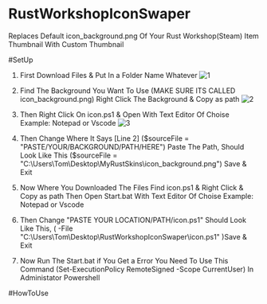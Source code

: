 # RustWorkshopIconSwaper

Replaces Default icon_background.png Of Your Rust Workshop(Steam) Item Thumbnail With Custom Thumbnail

#SetUp

1. First Download Files & Put In a Folder Name Whatever 
![1](https://github.com/user-attachments/assets/4161e3c7-5033-4044-bb98-66437fa2c980)

3. Find The Background You Want To Use (MAKE SURE ITS CALLED icon_background.png) Right Click The Background & Copy as path
![2](https://github.com/user-attachments/assets/b37669b0-88d7-45f0-ac7e-14fb8cabff8d)

4. Then Right Click On icon.ps1 & Open With Text Editor Of Choise Example: Notepad or Vscode
![3](https://github.com/user-attachments/assets/fd4eea39-e805-4af6-a58b-fbbc63d60fe4)

5. Then Change Where It Says [Line 2] ($sourceFile = "PASTE/YOUR/BACKGROUND/PATH/HERE") Paste The Path, Should Look Like This ($sourceFile = "C:\Users\Tom\Desktop\MyRustSkins\icon_background.png") Save & Exit
6. Now Where You Downloaded The Files Find icon.ps1 & Right Click & Copy as path Then Open Start.bat With Text Editor Of Choise Example: Notepad or Vscode
7. Then Change "PASTE YOUR LOCATION/PATH/icon.ps1" Should Look Like This, ( -File "C:\Users\Tom\Desktop\RustWorkshopIconSwaper\icon.ps1" )Save & Exit
8. Now Run The Start.bat if You Get a Error You Need To Use This Command (Set-ExecutionPolicy RemoteSigned -Scope CurrentUser) In Administator Powershell

#HowToUse
